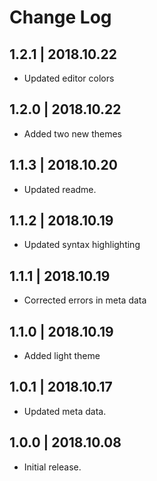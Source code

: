 # Change Log

## 1.2.1 | 2018.10.22
- Updated editor colors

## 1.2.0 | 2018.10.22
- Added two new themes

## 1.1.3 | 2018.10.20
- Updated readme.

## 1.1.2 | 2018.10.19
- Updated syntax highlighting

## 1.1.1 | 2018.10.19
- Corrected errors in meta data

## 1.1.0 | 2018.10.19
- Added light theme

## 1.0.1 | 2018.10.17
- Updated meta data.

## 1.0.0 | 2018.10.08
- Initial release.